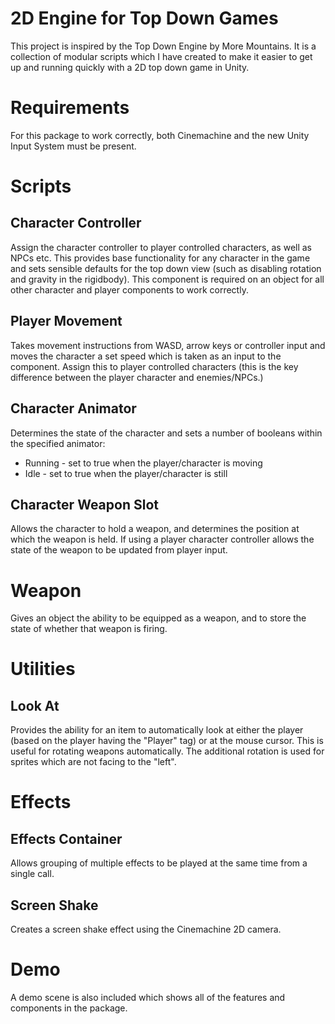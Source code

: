 # 2D Engine for Top Down Games

This project is inspired by the Top Down Engine by More Mountains. It is a collection of modular scripts 
which I have created to make it easier to get up and running quickly with a 2D top down game in Unity.

# Requirements

For this package to work correctly, both Cinemachine and the new Unity Input System must be present.

# Scripts
## Character Controller

Assign the character controller to player controlled characters, as well as NPCs etc. This provides
base functionality for any character in the game and sets sensible defaults for the top down view (such as
disabling rotation and gravity in the rigidbody). This component is required on an object for all other
character and player components to work correctly.

## Player Movement

Takes movement instructions from WASD, arrow keys or controller input and moves the character a set speed
which is taken as an input to the component. Assign this to player controlled characters (this is the key
difference between the player character and enemies/NPCs.)

## Character Animator

Determines the state of the character and sets a number of booleans within the specified animator:
 - Running - set to true when the player/character is moving
 - Idle - set to true when the player/character is still
	
## Character Weapon Slot

Allows the character to hold a weapon, and determines the position at which the weapon is held. If using a
player character controller allows the state of the weapon to be updated from player input.

# Weapon

Gives an object the ability to be equipped as a weapon, and to store the state of whether that weapon is firing.

# Utilities

## Look At

Provides the ability for an item to automatically look at either the player (based on the player having the "Player" tag)
or at the mouse cursor. This is useful for rotating weapons automatically. The additional rotation is used for sprites which
are not facing to the "left".

# Effects

## Effects Container

Allows grouping of multiple effects to be played at the same time from a single call.

## Screen Shake

Creates a screen shake effect using the Cinemachine 2D camera.

# Demo

A demo scene is also included which shows all of the features and components in the package.